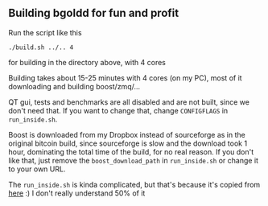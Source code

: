 Building bgoldd for fun and profit
-----

Run the script like this

```
./build.sh ../.. 4
```

for building in the directory above, with 4 cores

Building takes about 15-25 minutes with 4 cores (on my PC), most of it downloading and building boost/zmq/...

QT gui, tests and benchmarks are all disabled and are not built, since we don't need that. If you want to change that, change `CONFIGFLAGS` in `run_inside.sh`.

Boost is downloaded from my Dropbox instead of sourceforge as in the original bitcoin build, since sourceforge is slow and the download took 1 hour, dominating the total time of the build, for no real reason. If you don't like that, just remove the `boost_download_path` in `run_inside.sh` or change it to your own URL.

The `run_inside.sh` is kinda complicated, but that's because it's copied from [here](https://github.com/bitcoin/bitcoin/blob/master/contrib/gitian-descriptors/gitian-linux.yml) :) I don't really understand 50% of it
